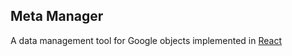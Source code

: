 ## Meta Manager

A data management tool for Google objects implemented in [React](https://reactjs.org/)
